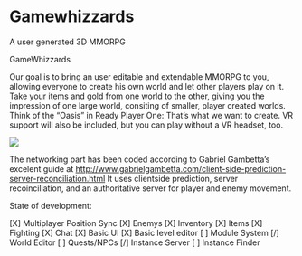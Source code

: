 # Gamewhizzards
A user generated 3D MMORPG


GameWhizzards

Our goal is to bring an user editable and extendable MMORPG to you, allowing everyone to create his own world and let other players play on it. Take your items and gold from one world to the other, giving you the impression of one large world, consiting of smaller, player created worlds. Think of the “Oasis” in Ready Player One: That’s what we want to create. VR support will also be included, but you can play without a VR headset, too.

<img src="https://h2x.us/wp-content/uploads/2020/11/Unbenannt-2.png"></img>

The networking part has been coded according to Gabriel Gambetta’s excelent guide at http://www.gabrielgambetta.com/client-side-prediction-server-reconciliation.html
It uses clientside prediction, server recoinciliation, and an authoritative server for player and enemy movement.


State of development:

[X] Multiplayer Position Sync
[X] Enemys
[X] Inventory
[X] Items
[X] Fighting
[X] Chat
[X] Basic UI
[X] Basic level editor
[ ] Module System
[/] World Editor
[ ] Quests/NPCs
[/] Instance Server
[ ] Instance Finder
